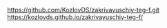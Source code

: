 https://github.com/KozlovDS/zakrivayuschiy-teg-f.git
https://kozlovds.github.io/zakrivayuschiy-teg-f/
